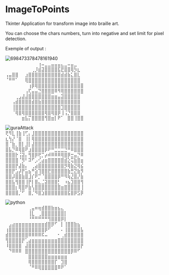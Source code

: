 # ImageToPoints
Tkinter Application for transform image into braille art.

You can choose the chars numbers, turn into negative and set limit for pixel detection.

Exemple of output :

![698473378478161940](https://user-images.githubusercontent.com/60299112/115454508-239c5300-a221-11eb-84f2-ffa310fd5c78.png)  
⠀⠀⠀⠀⠀⠀⠀⠀⠀⠀⢰⠤⣀⣀⣤⣤⣤⣄⣀⠤⣤⣀  
⠀⠀⠀⠀⠀⠀⠀⠀⢀⡸⣾⣽⣿⣿⣿⣿⣯⣟⣿⣿⢿⡳⣆  
⢠⣤⣿⣿⠀⠀⣰⣿⣿⣿⣿⣿⣿⣿⣿⣿⣿⣾⣾⣷⣅⣿⣇  
⠈⠛⠛⠁⠀⠀⢿⣿⣿⣿⣿⣿⣿⣿⣿⣿⣿⣿⣿⣿⣿⣿⣿  
⠀⠀⠀⠀⠀⠀⠀⢰⡿⢿⣿⣿⣿⣿⣿⣿⣿⣿⣿⣿⣿⣿⣿⣿  
⠀⠀⠀⠀⠀⠀⢠⢏⣤⣤⣙⣿⣿⣿⣿⠿⠻⢿⣿⣿⣿⣿⣿⣿   
⠀⠀⠀⢀⣠⣼⣼⣿⣿⣿⣿⣿⣿⣿⣶⣶⣤⣽⣿⣿⣿⣿⣿  
⠀⠀⢠⣾⣿⣿⣿⣿⣾⣿⣷⣿⣿⣿⣿⣿⣿⣿⣿⣿⣿⣿⣿  
⠀⠀⢸⣿⣿⣿⣿⣿⣿⣿⣿⣿⣿⣿⣿⣿⣿⣹⣿⣿⣿⣿⣿  
⠀⠀⠈⢿⣿⢿⣿⣿⣿⣿⣿⣿⢿⣿⢿⣿⡿⢸⢨⡙⣿⣿⣿  
⠀⠀⠀⠀⠀⣶⣧⡍⣿⣿⣿⣿⢻⣿⣶⡇⠟⠁⠀⣿⣿⢸⣿⣿  
  
![guraAttack](https://user-images.githubusercontent.com/60299112/115453845-5c87f800-a220-11eb-8d82-36b7a94cc6ad.png)  
⢟⠻⣇⢸⣷⢸⢋⡄⣸⣿⣿⣿⣿⣿⣿⣿⣿⣿⣿⣿⣿⣿⣿⣿  
⣆⢳⡜⠈⣿⠀⢸⡇⢿⣿⣿⣿⣿⣿⣿⣿⣿⣿⣿⣿⣿⣿⣿⣿  
⣿⠈⣷⡀⣿⡇⣸⡇⣼⣿⣿⣿⣿⣿⣿⣿⣿⣿⣿⣿⣿⣿⣿⣿  
⣿⣧⡙⠿⢿⣿⠟⣰⣿⣿⣿⣿⡿⠟⠛⣉⣉⣉⣙⠛⠿⣿⣿⣿  
⣿⣿⣿⡗⢨⣽⡄⢻⣿⡿⢟⡉⡴⠾⠿⠿⠿⢿⣿⡿⣒⣤⡙⠿  
⣿⣿⣿⣿⠈⡻⠃⠽⠋⡠⢊⣴⣶⣿⣿⣿⣿⣿⣾⣕⢭⣷⣿⣶  
⣿⣿⣿⡟⣼⣷⡄⠀⢀⣴⣿⣿⣿⣿⣿⣿⣿⣿⡻⢿⣷⣝⢿⣮  
⣿⣿⡟⣡⡼⡟⣥⣦⠛⣵⢹⣿⣿⣟⣿⣿⣿⣿⣿⣷⣛⣝⣷⡻  
⣿⣿⡼⣿⣿⣷⣿⣸⡎⠟⡉⠈⣿⣿⣿⣿⡿⠛⠻⢷⣜⣿⡜⣷  
⣿⣿⣧⢻⣿⣿⢸⡟⡇⣿⣄⣈⣽⣿⣿⣿⡃⠀⠰⣦⣹⣿⣿⢻  
⣿⣿⣿⡆⢿⣿⠟⣷⢣⣿⣿⣿⣿⣿⣿⣿⣿⣶⣿⣿⣿⣿⣿⢸  
⣿⣿⣿⣿⡈⠋⠀⣿⡈⠻⣿⣱⣿⣿⣿⣿⣿⣿⣿⣯⣿⡿⣫⡿  
  
![python](https://user-images.githubusercontent.com/60299112/115454241-d7e9a980-a220-11eb-8c4d-aaea3a095505.png)  
⠀⠀⠀⠀⠀⠀⠀⢀⣤⠶⢶⣾⣿⣿⣷⣶⣦⣄  
⠀⠀⠀⠀⠀⠀⠀⢸⣇⠀⢀⣿⣿⣿⣿⣿⣿⣿⡇  
⠀⠀⠀⠀⠀⠀⠀⠘⠛⠛⠛⠛⠛⢻⣿⣿⣿⡿⡇  
⠀⣠⣴⣶⣶⣶⣶⣶⣶⣶⣶⣶⣾⣿⡿⠋⠀⡇⢸⣿⣿⣷⣦  
⢰⣿⣿⣿⣿⣿⣿⣿⣿⣿⣿⣿⡿⠋⠀⠀⠀⠄⢸⣿⣿⣿⣿⣧  
⣾⣿⣿⣿⣿⣿⣿⠿⠿⠿⠿⠯⠤⠀⠀⠀⠂⢀⣾⣿⣿⣿⣿⣿  
⢻⣿⣿⣿⣿⡟⢁⣴⣶⣶⣶⣶⣶⣶⣶⣶⣿⣿⣿⣿⣿⣿⣿⣿  
⠸⣿⣿⣿⣿⠀⣼⣿⣿⣿⣿⣿⣿⣿⣿⣿⣿⣿⣿⣿⣿⣿⣿⡟  
⠀⠙⠿⠿⠿⠀⣿⣿⣿⣿⣿⣿⣿⣿⣿⣿⣿⣿⣿⣿⡿⠿⠋  
⠀⠀⠀⠀⠀⠀⠀⣿⣿⣿⣿⣿⣿⣶⣶⣶⣶⣶⣶  
⠀⠀⠀⠀⠀⠀⠀⢿⣿⣿⣿⣿⣿⣿⣿⡏⠀⣹⣿  
⠀⠀⠀⠀⠀⠀⠀⠈⠛⠿⢿⣿⣿⣿⣿⣿⠿⠟⠁  
